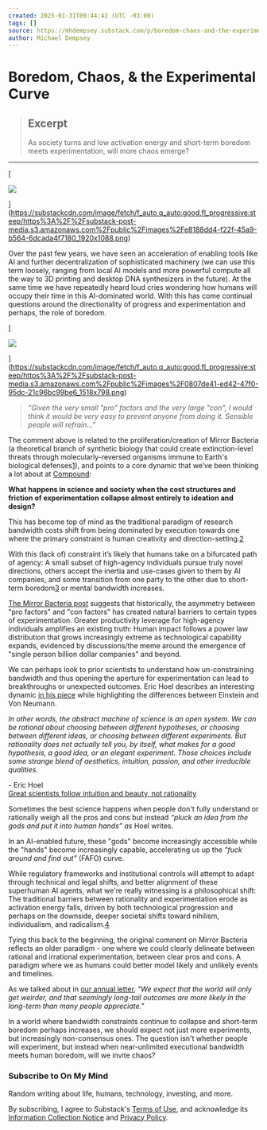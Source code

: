 ```yaml
---
created: 2025-01-31T09:44:42 (UTC -03:00)
tags: []
source: https://mhdempsey.substack.com/p/boredom-chaos-and-the-experimental?utm_source=tldrnewsletter
author: Michael Dempsey
---
```


# Boredom, Chaos, & the Experimental Curve

> ## Excerpt
> As society turns and low activation energy and short-term boredom meets experimentation, will more chaos emerge?

---
[

![](https://substackcdn.com/image/fetch/w_2400,c_limit,f_auto,q_auto:good,fl_progressive:steep/https%3A%2F%2Fsubstack-post-media.s3.amazonaws.com%2Fpublic%2Fimages%2Fe8188dd4-f22f-45a9-b564-6dcada4f7180_1920x1088.png)

](https://substackcdn.com/image/fetch/f_auto,q_auto:good,fl_progressive:steep/https%3A%2F%2Fsubstack-post-media.s3.amazonaws.com%2Fpublic%2Fimages%2Fe8188dd4-f22f-45a9-b564-6dcada4f7180_1920x1088.png)

Over the past few years, we have seen an acceleration of enabling tools like AI and further decentralization of sophisticated machinery (we can use this term loosely, ranging from local AI models and more powerful compute all the way to 3D printing and desktop DNA synthesizers in the future). At the same time we have repeatedly heard loud cries wondering how humans will occupy their time in this AI-dominated world. With this has come continual questions around the directionality of progress and experimentation and perhaps, the role of boredom.

[

![](https://substackcdn.com/image/fetch/w_2400,c_limit,f_auto,q_auto:good,fl_progressive:steep/https%3A%2F%2Fsubstack-post-media.s3.amazonaws.com%2Fpublic%2Fimages%2F0807de41-ed42-47f0-95dc-21c96bc99be6_1518x798.png)

](https://substackcdn.com/image/fetch/f_auto,q_auto:good,fl_progressive:steep/https%3A%2F%2Fsubstack-post-media.s3.amazonaws.com%2Fpublic%2Fimages%2F0807de41-ed42-47f0-95dc-21c96bc99be6_1518x798.png)

> _"Given the very small "pro" factors and the very large "con", I would think it would be very easy to prevent anyone from doing it. Sensible people will refrain…"_

The comment above is related to the proliferation/creation of Mirror Bacteria (a theoretical branch of synthetic biology that could create extinction-level threats through molecularly-reversed organisms immune to Earth's biological defenses[1](https://mhdempsey.substack.com/p/boredom-chaos-and-the-experimental?utm_source=tldrnewsletter#footnote-1-155952242)), and points to a core dynamic that we’ve been thinking a lot about at [Compound](http://compound.vc/):

**What happens in science and society when the cost structures and friction of experimentation collapse almost entirely to ideation and design?**

This has become top of mind as the traditional paradigm of research bandwidth costs shift from being dominated by execution towards one where the primary constraint is human creativity and direction-setting.[2](https://mhdempsey.substack.com/p/boredom-chaos-and-the-experimental?utm_source=tldrnewsletter#footnote-2-155952242)

With this (lack of) constraint it’s likely that humans take on a bifurcated path of agency: A small subset of high-agency individuals pursue truly novel directions, others accept the inertia and use-cases given to them by AI companies, and some transition from one party to the other due to short-term boredom[3](https://mhdempsey.substack.com/p/boredom-chaos-and-the-experimental?utm_source=tldrnewsletter#footnote-3-155952242) or mental bandwidth increases.

[The Mirror Bacteria post](https://www.lesswrong.com/posts/y8ysGMphfoFTXZcYp/biological-risk-from-the-mirror-world) suggests that historically, the asymmetry between "pro factors" and "con factors" has created natural barriers to certain types of experimentation. Greater productivity leverage for high-agency individuals amplifies an existing truth: Human impact follows a power law distribution that grows increasingly extreme as technological capability expands, evidenced by discussions/the meme around the emergence of "single person billion dollar companies" and beyond.

We can perhaps look to prior scientists to understand how un-constraining bandwidth and thus opening the aperture for experimentation can lead to breakthroughs or unexpected outcomes. Eric Hoel describes an interesting dynamic [in his piece](https://www.theintrinsicperspective.com/p/great-scientists-follow-intuition?utm_source=post-email-title&publication_id=332996&post_id=150567171&utm_campaign=email-post-title&isFreemail=false&r=8nec1&triedRedirect=true&utm_medium=email) while highlighting the differences between Einstein and Von Neumann.

_In other words, the abstract machine of science is an open system. We can be rational about choosing between different hypotheses, or choosing between different ideas, or choosing between different experiments. But rationality does not actually tell you, by itself, what makes for a good hypothesis, a good idea, or an elegant experiment. Those choices include some strange blend of aesthetics, intuition, passion, and other irreducible qualities._

\- Eric Hoel  
[Great scientists follow intuition and beauty, not rationality](https://www.theintrinsicperspective.com/p/great-scientists-follow-intuition?utm_source=post-email-title&publication_id=332996&post_id=150567171&utm_campaign=email-post-title&isFreemail=false&r=8nec1&triedRedirect=true&utm_medium=email)

Sometimes the best science happens when people don't fully understand or rationally weigh all the pros and cons but instead _“pluck an idea from the gods and put it into human hands” as_ Hoel writes.

In an AI-enabled future, these "gods" become increasingly accessible while the "hands" become increasingly capable, accelerating us up the _"fuck around and find out"_ (FAFO) curve.

While regulatory frameworks and institutional controls will attempt to adapt through technical and legal shifts, and better alignment of these superhuman AI agents, what we're really witnessing is a philosophical shift: The traditional barriers between rationality and experimentation erode as activation energy falls, driven by both technological progression and perhaps on the downside, deeper societal shifts toward nihilism, individualism, and radicalism.[4](https://mhdempsey.substack.com/p/boredom-chaos-and-the-experimental?utm_source=tldrnewsletter#footnote-4-155952242)

Tying this back to the beginning, the original comment on Mirror Bacteria reflects an older paradigm - one where we could clearly delineate between rational and irrational experimentation, between clear pros and cons. A paradigm where we as humans could better model likely and unlikely events and timelines.

As we talked about in [our annual letter](https://www.compound.vc/writing/compound-annual-letter-2023), _"We expect that the world will only get weirder, and that seemingly long-tail outcomes are more likely in the long-term than many people appreciate."_

In a world where bandwidth constraints continue to collapse and short-term boredom perhaps increases, we should expect not just more experiments, but increasingly non-consensus ones. The question isn't whether people will experiment, but instead when near-unlimited executional bandwidth meets human boredom, will we invite chaos?

### Subscribe to On My Mind

Random writing about life, humans, technology, investing, and more.

By subscribing, I agree to Substack's [Terms of Use](https://substack.com/tos), and acknowledge its [Information Collection Notice](https://substack.com/ccpa#personal-data-collected) and [Privacy Policy](https://substack.com/privacy).

